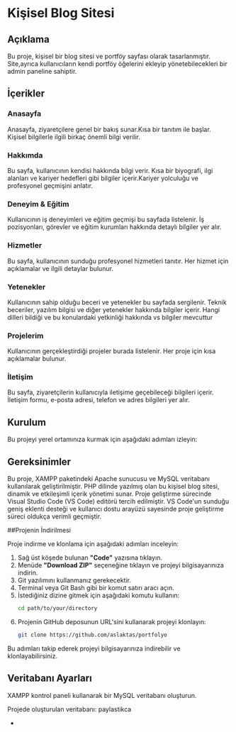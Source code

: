 # Kişisel Blog Sitesi

## Açıklama

Bu proje, kişisel bir blog sitesi ve portföy sayfası olarak tasarlanmıştır. Site,ayrıca kullanıcıların kendi portföy öğelerini ekleyip yönetebilecekleri bir admin paneline sahiptir.

## İçerikler

### Anasayfa
Anasayfa, ziyaretçilere genel bir bakış sunar.Kısa bir tanıtım ile başlar. Kişisel bilgilerle ilgili birkaç önemli bilgi verilir.

### Hakkımda
Bu sayfa, kullanıcının kendisi hakkında bilgi verir. Kısa bir biyografi, ilgi alanları ve kariyer hedefleri gibi bilgiler içerir.Kariyer yolculuğu ve profesyonel geçmişini anlatır.

### Deneyim & Eğitim
Kullanıcının iş deneyimleri ve eğitim geçmişi bu sayfada listelenir. İş pozisyonları, görevler ve eğitim kurumları hakkında detaylı bilgiler yer alır.

### Hizmetler
Bu sayfa, kullanıcının sunduğu profesyonel hizmetleri tanıtır. Her hizmet için açıklamalar ve ilgili detaylar bulunur.

### Yetenekler
Kullanıcının sahip olduğu beceri ve yetenekler bu sayfada sergilenir. Teknik beceriler, yazılım bilgisi ve diğer yetenekler hakkında bilgiler içerir. Hangi dilleri bildiği ve bu konulardaki yetkinliği hakkında vs bilgiler mevcuttur

### Projelerim
Kullanıcının gerçekleştirdiği projeler burada listelenir. Her proje için kısa açıklamalar bulunur.

### İletişim
Bu sayfa, ziyaretçilerin kullanıcıyla iletişime geçebileceği bilgileri içerir. İletişim formu, e-posta adresi, telefon ve adres bilgileri yer alır.

## Kurulum

Bu projeyi yerel ortamınıza kurmak için aşağıdaki adımları izleyin:

## Gereksinimler

Bu proje, XAMPP paketindeki Apache sunucusu ve MySQL veritabanı kullanılarak geliştirilmiştir. PHP dilinde yazılmış olan bu kişisel blog sitesi, dinamik ve etkileşimli içerik yönetimi sunar. Proje geliştirme sürecinde Visual Studio Code (VS Code) editörü tercih edilmiştir. VS Code'un sunduğu geniş eklenti desteği ve kullanıcı dostu arayüzü sayesinde proje geliştirme süreci oldukça verimli geçmiştir. 


##Projenin İndirilmesi

Proje indirme ve klonlama için aşağıdaki adımları inceleyin:

1. Sağ üst köşede bulunan **"Code"** yazısına tıklayın.
2. Menüde **"Download ZIP"** seçeneğine tıklayın ve projeyi bilgisayarınıza indirin.
3. Git yazılımını kullanmanız gerekecektir.
4. Terminal veya Git Bash gibi bir komut satırı aracı açın.
5. İstediğiniz dizine gitmek için aşağıdaki komutu kullanın:
    ```sh
    cd path/to/your/directory
    ```
6. Projenin GitHub deposunun URL'sini kullanarak projeyi klonlayın:
    ```sh
    git clone https://github.com/aslaktas/portfolyo
    ```

Bu adımları takip ederek projeyi bilgisayarınıza indirebilir ve klonlayabilirsiniz.


## Veritabanı Ayarları

XAMPP kontrol paneli kullanarak bir MySQL veritabanı oluşturun.

Projede oluşturulan veritabanı: paylastikca

-






















